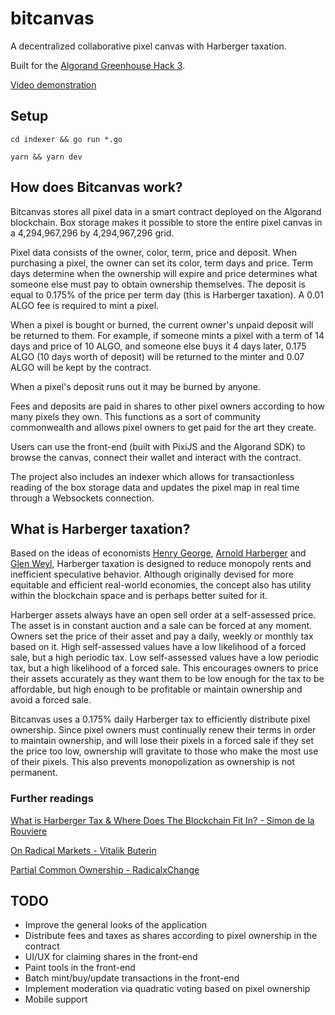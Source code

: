 # bitcanvas

A decentralized collaborative pixel canvas with Harberger taxation.

Built for the [Algorand Greenhouse Hack 3](https://gitcoin.co/hackathon/greenhouse3).

[Video demonstration](https://ipfs.io/ipfs/bafybeia6ycn7kqd25tlv4ft5gip47sh5ijgvzbe36api7vvmltnyw43gzy/Bitcanvas%20Demo.mp4)

## Setup

`cd indexer && go run *.go`

`yarn && yarn dev`

## How does Bitcanvas work?

Bitcanvas stores all pixel data in a smart contract deployed on the Algorand blockchain. Box storage makes it possible to store the entire pixel canvas in a 4,294,967,296 by 4,294,967,296 grid.

Pixel data consists of the owner, color, term, price and deposit. When purchasing a pixel, the owner can set its color, term days and price. Term days determine when the ownership will expire and price determines what someone else must pay to obtain ownership themselves. The deposit is equal to 0.175% of the price per term day (this is Harberger taxation). A 0.01 ALGO fee is required to mint a pixel.

When a pixel is bought or burned, the current owner's unpaid deposit will be returned to them. For example, if someone mints a pixel with a term of 14 days and price of 10 ALGO, and someone else buys it 4 days later, 0.175 ALGO (10 days worth of deposit) will be returned to the minter and 0.07 ALGO will be kept by the contract.

When a pixel's deposit runs out it may be burned by anyone.

Fees and deposits are paid in shares to other pixel owners according to how many pixels they own. This functions as a sort of community commonwealth and allows pixel owners to get paid for the art they create.

Users can use the front-end (built with PixiJS and the Algorand SDK) to browse the canvas, connect their wallet and interact with the contract.

The project also includes an indexer which allows for transactionless reading of the box storage data and updates the pixel map in real time through a Websockets connection.

## What is Harberger taxation?

Based on the ideas of economists [Henry George](https://en.wikipedia.org/wiki/Henry_George), [Arnold Harberger](https://en.wikipedia.org/wiki/Arnold_Harberger) and [Glen Weyl](https://glenweyl.com/), Harberger taxation is designed to reduce monopoly rents and inefficient speculative behavior. Although originally devised for more equitable and efficient real-world economies, the concept also has utility within the blockchain space and is perhaps better suited for it.

Harberger assets always have an open sell order at a self-assessed price. The asset is in constant auction and a sale can be forced at any moment. Owners set the price of their asset and pay a daily, weekly or monthly tax based on it. High self-assessed values have a low likelihood of a forced sale, but a high periodic tax. Low self-assessed values have a low periodic tax, but a high likelihood of a forced sale. This encourages owners to price their assets accurately as they want them to be low enough for the tax to be affordable, but high enough to be profitable or maintain ownership and avoid a forced sale.

Bitcanvas uses a 0.175% daily Harberger tax to efficiently distribute pixel ownership. Since pixel owners must continually renew their terms in order to maintain ownership, and will lose their pixels in a forced sale if they set the price too low, ownership will gravitate to those who make the most use of their pixels. This also prevents monopolization as ownership is not permanent.

### Further readings

[What is Harberger Tax & Where Does The Blockchain Fit In? - Simon de la Rouviere](https://medium.com/@simondlr/what-is-harberger-tax-where-does-the-blockchain-fit-in-1329046922c6)

[On Radical Markets - Vitalik Buterin](https://vitalik.ca/general/2018/04/20/radical_markets.html)

[Partial Common Ownership - RadicalxChange](https://www.radicalxchange.org/concepts/partial-common-ownership/)

## TODO

- Improve the general looks of the application
- Distribute fees and taxes as shares according to pixel ownership in the contract
- UI/UX for claiming shares in the front-end
- Paint tools in the front-end
- Batch mint/buy/update transactions in the front-end
- Implement moderation via quadratic voting based on pixel ownership
- Mobile support
